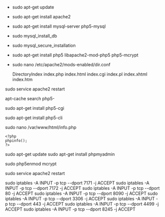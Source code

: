 * sudo apt-get update

* sudo apt-get install apache2

* sudo apt-get install mysql-server php5-mysql

* sudo mysql_install_db

* sudo mysql_secure_installation

* sudo apt-get install php5 libapache2-mod-php5 php5-mcrypt

* sudo nano /etc/apache2/mods-enabled/dir.conf




	<IfModule mod_dir.c>
		DirectoryIndex index.php index.html index.cgi index.pl index.xhtml index.htm
	</IfModule>

	
	
	
sudo service apache2 restart

apt-cache search php5-

sudo apt-get install php5-cgi

sudo apt-get install php5-cli

sudo nano /var/www/html/info.php

	<?php
	phpinfo();
	?>

sudo apt-get update
sudo apt-get install phpmyadmin

sudo php5enmod mcrypt

sudo service apache2 restart

sudo iptables -A INPUT -p tcp --dport 7171 -j ACCEPT
sudo iptables -A INPUT -p tcp --dport 7172 -j ACCEPT
sudo iptables -A INPUT -p tcp --dport 80 -j ACCEPT
sudo iptables -A INPUT -p tcp --dport 8090 -j ACCEPT
sudo iptables -A INPUT -p tcp --dport 3306 -j ACCEPT
sudo iptables -A INPUT -p tcp --dport 443 -j ACCEPT
sudo iptables -A INPUT -p tcp --dport 4499 -j ACCEPT
sudo iptables -A INPUT -p tcp --dport 8245 -j ACCEPT